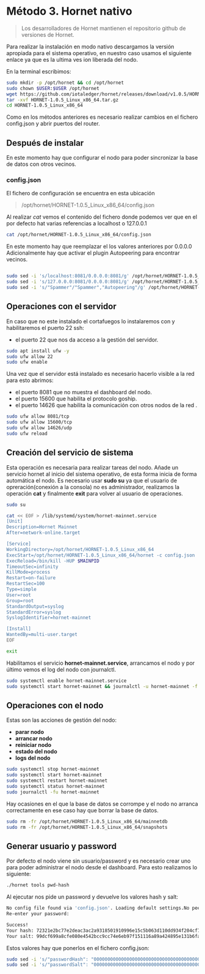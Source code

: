 # Método 3. Hornet nativo
> Los desarrolladores de Hornet mantienen el repositorio github de versiones de Hornet.

Para realizar la instalación en modo nativo descargamos la versión apropiada para el sistema operativo, en nuestro caso usamos el siguiente enlace ya que es la ultima ves ion liberada del nodo.

En la terminal escribimos:

```sh
sudo mkdir -p /opt/hornet && cd /opt/hornet
sudo chown $USER:$USER /opt/hornet
wget https://github.com/iotaledger/hornet/releases/download/v1.0.5/HORNET-1.0.5_Linux_x86_64.tar.gz
tar -xvf HORNET-1.0.5_Linux_x86_64.tar.gz
cd HORNET-1.0.5_Linux_x86_64
```

Como en los métodos anteriores es necesario realizar cambios en el fichero config.json y abrir puertos del router.


## Después de instalar

En este momento hay que configurar el nodo para poder sincronizar la base de datos con otros vecinos.

### config.json

El fichero de configuración se encuentra en esta ubicación
> /opt/hornet/HORNET-1.0.5_Linux_x86_64/config.json

Al realizar _cat_ vemos el contenido del fichero donde podemos ver que en el por defecto hat varias referencias a localhost o 127.0.0.1

```sh
cat /opt/hornet/HORNET-1.0.5_Linux_x86_64/config.json
```

En este momento hay que reemplazar el los valores anteriores por 0.0.0.0
Adicionalmente hay que activar el plugin Autopeering para encontrar vecinos.

```sh

sudo sed -i 's/localhost:8081/0.0.0.0:8081/g' /opt/hornet/HORNET-1.0.5_Linux_x86_64/config.json
sudo sed -i 's/127.0.0.0:8081/0.0.0.0:8081/g' /opt/hornet/HORNET-1.0.5_Linux_x86_64/config.json
sudo sed -i 's/"Spammer"/"Spammer","Autopeering"/g' /opt/hornet/HORNET-1.0.5_Linux_x86_64/config.json

```

## Operaciones con el servidor

En caso que no este instalado el cortafuegos lo instalaremos con y habilitaremos el puerto 22 ssh:

- el puerto 22 que nos da acceso a la gestión del servidor.

```sh
sudo apt install ufw -y
sudo ufw allow 22
sudo ufw enable
```

Una vez que el servidor está instalado es necesario hacerlo visible a la red para esto abrimos:

- el puerto 8081 que no muestra el dashboard del nodo.
- el puerto 15600 que habilita el protocolo goship.
- el puerto 14626 que habilita la comunicación con otros nodos de la red .

```sh
sudo ufw allow 8081/tcp
sudo ufw allow 15600/tcp
sudo ufw allow 14626/udp
sudo ufw reload
```
## Creación del servicio de sistema

Esta operación es necesaria para realizar tareas del nodo.
Añade un servicio hornet al inicio del sistema operativo, de esta forma inicia de forma automática el nodo.
Es necesario usar __sudo su__ ya que el usuario de opreración(conexión a la consola) no es administrador, realizamos la operación __cat__ y finalmente __exit__ para volver al usuario de operaciones.

```sh
sudo su

cat << EOF > /lib/systemd/system/hornet-mainnet.service
[Unit]
Description=Hornet Mainnet
After=network-online.target

[Service]
WorkingDirectory=/opt/hornet/HORNET-1.0.5_Linux_x86_64
ExecStart=/opt/hornet/HORNET-1.0.5_Linux_x86_64/hornet -c config.json
ExecReload=/bin/kill -HUP $MAINPID
TimeoutSec=infinity
KillMode=process
Restart=on-failure
RestartSec=100
Type=simple
User=root
Group=root
StandardOutput=syslog
StandardError=syslog
SyslogIdentifier=hornet-mainnet

[Install]
WantedBy=multi-user.target
EOF

exit
```

Habilitamos el servicio __hornet-mainnet.service__,  arrancamos el nodo y por último vemos el log del nodo con journalctl.

```sh
sudo systemctl enable hornet-mainnet.service
sudo systemctl start hornet-mainnet && journalctl -u hornet-mainnet -f

```

## Operaciones con el nodo

Estas son las acciones de gestión del nodo:

- __parar nodo__
- __arrancar nodo__
- __reiniciar nodo__
- __estado del nodo__
- __logs del nodo__

```sh
sudo systemctl stop hornet-mainnet
sudo systemctl start hornet-mainnet
sudo systemctl restart hornet-mainnet
sudo systemctl status hornet-mainnet
sudo journalctl -fu hornet-mainnet
```

Hay ocasiones en el que la base de datos se corrompe y el nodo no arranca correctamente en ese caso hay que borrar la base de datos.

```sh
sudo rm -fr /opt/hornet/HORNET-1.0.5_Linux_x86_64/mainnetdb
sudo rm -fr /opt/hornet/HORNET-1.0.5_Linux_x86_64/snapshots
```

## Generar usuario y password

Por defecto el nodo viene sin usuario/password y es necesario crear uno para poder administrar el nodo desde el dashboard. Para esto realizamos lo siguiente:

```sh
./hornet tools pwd-hash
```

Al ejecutar nos pide un password y devuelve los valores hash y salt:

```sh
No config file found via 'config.json'. Loading default settings.No peering config file found via 'peering.json'. Loading default settings.No profiles config file found via 'profiles.json'. Loading default settings.Enter a password:
Re-enter your password:

Success!
Your hash: 72321e2bc77e2deac3ac2a9318501910996e15c5b063d110dd934f204cf72ac0
Your salt: 99dcf699a8cfe080e4542bcc9cc74e6eb97f151116a89a424895e131b6fa8ef0
```

Estos valores hay que ponerlos en el fichero config.json:

```sh
sudo sed -i 's/"passwordHash": "0000000000000000000000000000000000000000000000000000000000000000"/"passwordHash": "72321e2bc77e2deac3ac2a9318501910996e15c5b063d110dd934f204cf72ac0"/g' /opt/hornet/HORNET-1.0.5_Linux_x86_64/config.json
sudo sed -i 's/"passwordSalt": "0000000000000000000000000000000000000000000000000000000000000000"/"passwordSalt": "99dcf699a8cfe080e4542bcc9cc74e6eb97f151116a89a424895e131b6fa8ef0"/g' /opt/hornet/HORNET-1.0.5_Linux_x86_64/config.json
```
